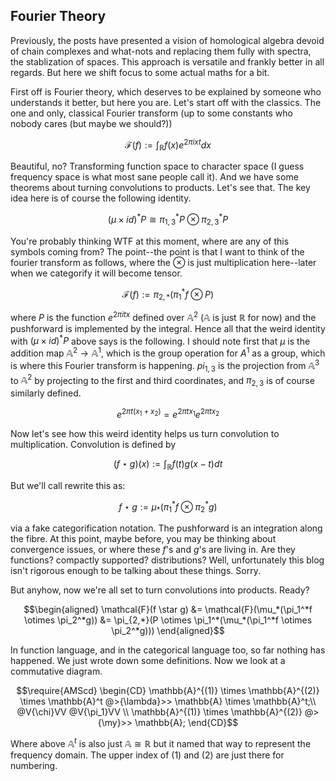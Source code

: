 ## Fourier Theory

Previously, the posts have presented a vision of homological algebra devoid of chain complexes and what-nots and replacing them fully with spectra,
the stablization of spaces. This approach is versatile and frankly better in all regards. But here we shift focus to some actual maths for a bit.

First off is Fourier theory, which deserves to be explained by someone who understands it better, but here you are. Let's start off with the classics.
The one and only, classical Fourier transform (up to some constants who nobody cares (but maybe we should?))

$$\mathcal{F}(f) := \int_{\mathbb{R}}{f(x)e^{2 \pi i x t} dx}$$

Beautiful, no? Transforming function space to character space (I guess frequency space is what most sane people call it). And we have some theorems about turning
convolutions to products. Let's see that. The key idea here is of course the following identity.

$$(\mu \times id)^*P \cong \pi_{1,3}^*P \otimes \pi_{2,3}^*P$$

You're probably thinking WTF at this moment, where are any of this symbols coming from?
The point--the point is that I want to think of the fourier transform as follows, where the $\otimes$ is just multiplication here--later when we categorify
it will become tensor.

$$\mathcal{F}(f) := \pi_{2,*}(\pi_1^*f \otimes P)$$

where $P$ is the function $e^{2 \pi i t x}$ defined over $\mathbb{A}^2$ ($\mathbb{A}$ is just $\mathbb{R}$ for now)
and the pushforward is implemented by the integral. Hence all that
the weird identity with $(\mu \times id)^*P$ above says is the following. I should note first that $\mu$ is the addition map $\mathbb{A}^2 \to \mathbb{A}^1$,
which is the group operation for $A^1$ as a group, which is where this Fourier transform is happening. $pi_{1,3}$ is the projection from $\mathbb{A}^3$ to 
$\mathbb{A}^2$ by projecting to the first and third coordinates, and $\pi_{2,3}$ is of course similarly defined.

$$e^{2 \pi t (x_1 + x_2)} = e^{2 \pi t x_1} e^{2 \pi t x_2}$$

Now let's see how this weird identity helps us turn convolution to multiplication. Convolution is defined by 

$$(f \star g)(x) := \int_{\mathbb{R}}{f(t)g(x-t) dt}$$

But we'll call rewrite this as:

$$f \star g := \mu_*(\pi_1^*f \otimes \pi_2^*g)$$

via a fake categorification notation. The pushforward is an integration along the fibre. At this point, maybe before, you may be thinking about convergence issues,
or where these $f$'s and $g$'s are living in. Are they functions? compactly supported? distributions? Well, unfortunately this blog isn't rigorous enough to be talking about these things. Sorry.

But anyhow, now we're all set to turn convolutions into products. Ready?

$$\begin{aligned}
\mathcal{F}(f \star g)
&= \mathcal{F}(\mu_*(\pi_1^*f \otimes \pi_2^*g))
&= \pi_{2,*}(P \otimes \pi_1^*(\mu_*(\pi_1^*f \otimes \pi_2^*g)))
\end{aligned}$$

In function language, and in the categorical language too, so far nothing has happened. We just wrote down some definitions.
Now we look at a commutative diagram.

$$\require{AMScd}
\begin{CD}
\mathbb{A}^{(1)} \times \mathbb{A}^{(2)} \times \mathbb{A}^t @>{\lambda}>> \mathbb{A} \times \mathbb{A}^t;\\
@V{\chi}VV @V{\pi_1}VV \\
\mathbb{A}^{(1)} \times \mathbb{A}^{(2)} @>{\my}>> \mathbb{A};
\end{CD}$$

Where above $\mathbb{A}^t$ is also just $\mathbb{A} \cong \mathbb{R}$ but it named that way to represent the frequency domain. The upper index of $(1)$
and $(2)$ are just there for numbering.
